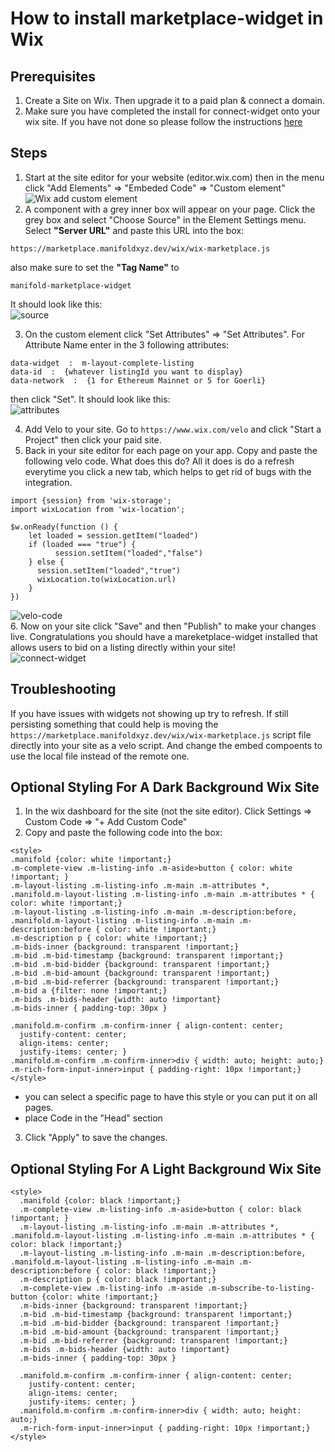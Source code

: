# How to install marketplace-widget in Wix

## Prerequisites
1. Create a Site on Wix. Then upgrade it to a paid plan & connect a domain.
2. Make sure you have completed the install for connect-widget onto your wix site. If you have not done so please follow the instructions [here](https://github.com/manifoldxyz/manifold-templates/tree/main/connect-widget/wix)

## Steps
1. Start at the site editor for your website (editor.wix.com) then in the menu click "Add Elements" => "Embeded Code" => "Custom element" <br />
![Wix add custom element](./images/site-editor-embed-code-menu.png)
2. A component with a grey inner box will appear on your page. Click the grey box and select "Choose Source" in the Element Settings menu. Select **"Server URL"** and paste this URL into the box:
```
https://marketplace.manifoldxyz.dev/wix/wix-marketplace.js
```
also make sure to set the **"Tag Name"** to 
```
manifold-marketplace-widget
```
It should look like this: <br />
![source](./images/marketplace-widget-source.png) <br />

3. On the custom element click "Set Attributes" => "Set Attributes". For Attribute Name enter in the 3 following attributes:
```
data-widget  :  m-layout-complete-listing
data-id  :  {whatever listingId you want to display}
data-network  :  {1 for Ethereum Mainnet or 5 for Goerli}
```
then click "Set". It should look like this: <br />
![attributes](./images/marketplace-widget-attributes.png) <br />

4. Add Velo to your site. Go to `https://www.wix.com/velo` and click "Start a Project" then click your paid site.
5. Back in your site editor for each page on your app. Copy and paste the following velo code. What does this do? All it does is do a refresh everytime you click a new tab, which helps to get rid of bugs with the integration.
```
import {session} from 'wix-storage';
import wixLocation from 'wix-location';

$w.onReady(function () {
    let loaded = session.getItem("loaded")
    if (loaded === "true") {
		  session.setItem("loaded","false")
    } else {
      session.setItem("loaded","true")
      wixLocation.to(wixLocation.url)
    }
})
```
![velo-code](./images/site-editor-velo-code.png)<br />
6. Now on your site click "Save" and then "Publish" to make your changes live. Congratulations you should have a mareketplace-widget installed that allows users to bid on a listing directly within your site! <br />
![connect-widget](./images/success.png)

## Troubleshooting
If you have issues with widgets not showing up try to refresh. If still persisting something that could help is 
moving the `https://marketplace.manifoldxyz.dev/wix/wix-marketplace.js` script file directly into your site as a velo script. And change the embed compoents to use the local file instead of the remote one.

## Optional Styling For A Dark Background Wix Site
1. In the wix dashboard for the site (not the site editor). Click Settings => Custom Code => "+ Add Custom Code"
2. Copy and paste the following code into the box:
```
<style>
.manifold {color: white !important;}
.m-complete-view .m-listing-info .m-aside>button { color: white !important; }
.m-layout-listing .m-listing-info .m-main .m-attributes *, .manifold.m-layout-listing .m-listing-info .m-main .m-attributes * { color: white !important;}
.m-layout-listing .m-listing-info .m-main .m-description:before, .manifold.m-layout-listing .m-listing-info .m-main .m-description:before { color: white !important;}
.m-description p { color: white !important;}
.m-bids-inner {background: transparent !important;}
.m-bid .m-bid-timestamp {background: transparent !important;}
.m-bid .m-bid-bidder {background: transparent !important;}
.m-bid .m-bid-amount {background: transparent !important;}
.m-bid .m-bid-referrer {background: transparent !important;}
.m-bid a {filter: none !important;}
.m-bids .m-bids-header {width: auto !important}
.m-bids-inner { padding-top: 30px }

.manifold.m-confirm .m-confirm-inner { align-content: center;
  justify-content: center;
  align-items: center;
  justify-items: center; }
.manifold.m-confirm .m-confirm-inner>div { width: auto; height: auto;}
.m-rich-form-input-inner>input { padding-right: 10px !important;}
</style>
```
- you can select a specific page to have this style or you can put it on all pages.
- place Code in the  "Head" section
3. Click "Apply" to save the changes.

## Optional Styling For A Light Background Wix Site
```
<style>
  .manifold {color: black !important;}
  .m-complete-view .m-listing-info .m-aside>button { color: black !important; }
  .m-layout-listing .m-listing-info .m-main .m-attributes *, .manifold.m-layout-listing .m-listing-info .m-main .m-attributes * { color: black !important;}
  .m-layout-listing .m-listing-info .m-main .m-description:before, .manifold.m-layout-listing .m-listing-info .m-main .m-description:before { color: black !important;}
  .m-description p { color: black !important;}
  .m-complete-view .m-listing-info .m-aside .m-subscribe-to-listing-button {color: white !important;} 
  .m-bids-inner {background: transparent !important;}
  .m-bid .m-bid-timestamp {background: transparent !important;}
  .m-bid .m-bid-bidder {background: transparent !important;}
  .m-bid .m-bid-amount {background: transparent !important;}
  .m-bid .m-bid-referrer {background: transparent !important;}
  .m-bids .m-bids-header {width: auto !important}
  .m-bids-inner { padding-top: 30px }

  .manifold.m-confirm .m-confirm-inner { align-content: center;
    justify-content: center;
    align-items: center;
    justify-items: center; }
  .manifold.m-confirm .m-confirm-inner>div { width: auto; height: auto;}
  .m-rich-form-input-inner>input { padding-right: 10px !important;}
</style>
```